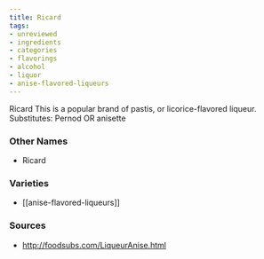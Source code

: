 ```yaml
---
title: Ricard
tags:
- unreviewed
- ingredients
- categories
- flavorings
- alcohol
- liquor
- anise-flavored-liqueurs
---
```

Ricard This is a popular brand of pastis, or licorice-flavored liqueur. Substitutes: Pernod OR anisette

### Other Names

* Ricard

### Varieties

* [[anise-flavored-liqueurs]]

### Sources
* http://foodsubs.com/LiqueurAnise.html
